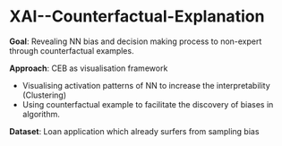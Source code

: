 # XAI--Counterfactual-Explanation

**Goal**: Revealing NN bias and decision making process to non-expert through counterfactual examples.

**Approach**: CEB as visualisation framework

- Visualising activation patterns of NN to increase the interpretability (Clustering)
- Using counterfactual example to facilitate the discovery of biases in algorithm.

**Dataset**: Loan application which already surfers from sampling bias
